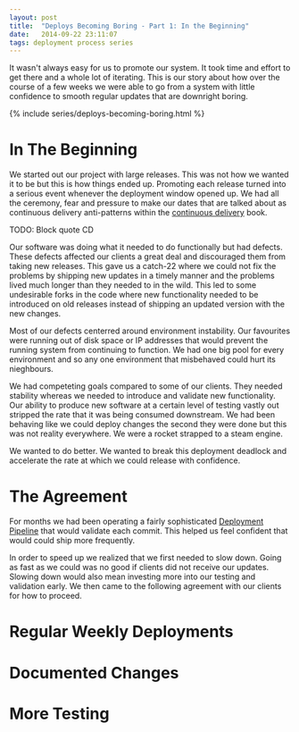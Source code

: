 ```yaml
---
layout: post
title:  "Deploys Becoming Boring - Part 1: In the Beginning"
date:   2014-09-22 23:11:07
tags: deployment process series
---
```


It wasn't always easy for us to promote our system. It took time and effort to
get there and a whole lot of iterating. This is our story about how over the
course of a few weeks we were able to go from a system with little confidence
to smooth regular updates that are downright boring.

{% include series/deploys-becoming-boring.html %}

In The Beginning
=======================================

We started out our project with large releases. This was not how we wanted it
to be but this is how things ended up. Promoting each release turned into a
serious event whenever the deployment window opened up. We had all the
ceremony, fear and pressure to make our dates that are talked about as
continuous delivery anti-patterns within the [continuous delivery][cd] book.

TODO: Block quote CD

Our software was doing what it needed to do functionally but had defects. These
defects affected our clients a great deal and discouraged them from taking new
releases. This gave us a catch-22 where we could not fix the problems by
shipping new updates in a timely manner and the problems lived much longer than
they needed to in the wild. This led to some undesirable forks in the code
where new functionality needed to be introduced on old releases instead of
shipping an updated version with the new changes.

Most of our defects centerred around environment instability. Our favourites
were running out of disk space or IP addresses that would prevent the running
system from continuing to function. We had one big pool for every environment
and so any one environment that misbehaved could hurt its nieghbours.

We had competeting goals compared to some of our clients. They needed stability
whereas we needed to introduce and validate new functionality. Our ability to
produce new software at a certain level of testing vastly out stripped the rate
that it was being consumed downstream. We had been behaving like we could
deploy changes the second they were done but this was not reality everywhere.
We were a rocket strapped to a steam engine.

We wanted to do better. We wanted to break this deployment deadlock and
accelerate the rate at which we could release with confidence.

The Agreement
=======================================

For months we had been operating a fairly sophisticated [Deployment Pipeline][pipeline]
that would validate each commit. This helped us feel confident that would could
ship more frequently.

In order to speed up we realized that we first needed to slow down. Going as
fast as we could was no good if clients did not receive our updates. Slowing
down would also mean investing more into our testing and validation early. We
then came to the following agreement with our clients for how to proceed.

# Regular Weekly Deployments
# Documented Changes
# More Testing

[cd]:       http://www.amazon.com/dp/B003YMNVC0/
[pipeline]: http://martinfowler.com/bliki/DeploymentPipeline.html